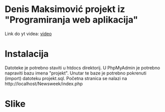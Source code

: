 # Denis Maksimović projekt iz "Programiranja web aplikacija"
Link do yt videa: [video](https://example.com)
# Instalacija
Datoteke je potrebno staviti u htdocs direktorij. U PhpMyAdmin je potrebno napraviti bazu imena "projekt".
Unutar te baze je potrebno pokrenuti (import) datoteku projekt.sql. 
Početna stranica se nalazi na http://localhost/Newsweek/index.php
# Slike
